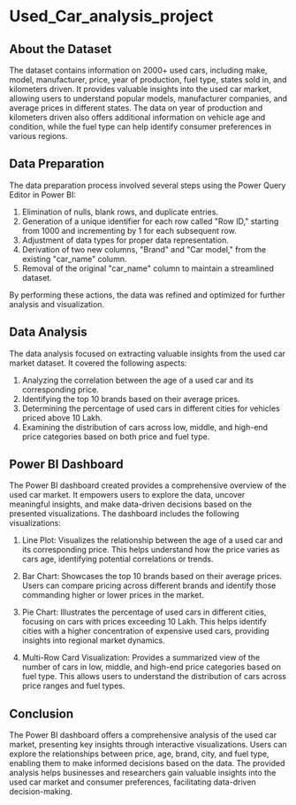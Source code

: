 # Used_Car_analysis_project

## About the Dataset

The dataset contains information on 2000+ used cars, including make, model, manufacturer, price, year of production, fuel type, states sold in, and kilometers driven. It provides valuable insights into the used car market, allowing users to understand popular models, manufacturer companies, and average prices in different states. The data on year of production and kilometers driven also offers additional information on vehicle age and condition, while the fuel type can help identify consumer preferences in various regions.

## Data Preparation

The data preparation process involved several steps using the Power Query Editor in Power BI:

1. Elimination of nulls, blank rows, and duplicate entries.
2. Generation of a unique identifier for each row called "Row ID," starting from 1000 and incrementing by 1 for each subsequent row.
3. Adjustment of data types for proper data representation.
4. Derivation of two new columns, "Brand" and "Car model," from the existing "car_name" column.
5. Removal of the original "car_name" column to maintain a streamlined dataset.

By performing these actions, the data was refined and optimized for further analysis and visualization.

## Data Analysis

The data analysis focused on extracting valuable insights from the used car market dataset. It covered the following aspects:

1. Analyzing the correlation between the age of a used car and its corresponding price.
2. Identifying the top 10 brands based on their average prices.
3. Determining the percentage of used cars in different cities for vehicles priced above 10 Lakh.
4. Examining the distribution of cars across low, middle, and high-end price categories based on both price and fuel type.

## Power BI Dashboard

The Power BI dashboard created provides a comprehensive overview of the used car market. It empowers users to explore the data, uncover meaningful insights, and make data-driven decisions based on the presented visualizations. The dashboard includes the following visualizations:

1. Line Plot: Visualizes the relationship between the age of a used car and its corresponding price. This helps understand how the price varies as cars age, identifying potential correlations or trends.

2. Bar Chart: Showcases the top 10 brands based on their average prices. Users can compare pricing across different brands and identify those commanding higher or lower prices in the market.

3. Pie Chart: Illustrates the percentage of used cars in different cities, focusing on cars with prices exceeding 10 Lakh. This helps identify cities with a higher concentration of expensive used cars, providing insights into regional market dynamics.

4. Multi-Row Card Visualization: Provides a summarized view of the number of cars in low, middle, and high-end price categories based on fuel type. This allows users to understand the distribution of cars across price ranges and fuel types.

## Conclusion

The Power BI dashboard offers a comprehensive analysis of the used car market, presenting key insights through interactive visualizations. Users can explore the relationships between price, age, brand, city, and fuel type, enabling them to make informed decisions based on the data. The provided analysis helps businesses and researchers gain valuable insights into the used car market and consumer preferences, facilitating data-driven decision-making.
